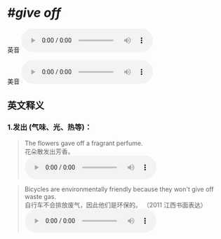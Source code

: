# ***\#give off*** 
英音
<audio src="./media/give off1_AAC.aac" controls="controls"></audio>

美音
<audio src="./media/give off2_AAC.aac" controls="controls"></audio>



  

英文释义
---
### 1.**发出 (气味、光、热等)：**  

 > The flowers gave off a fragrant perfume.  
 > 花朵散发出芳香。    
<audio src="./media/give-22.aac" controls="controls"></audio>

 > Bicycles are environmentally friendly because they won't give off waste gas.  
 > 自行车不会排放废气，因此他们是环保的。  （2011 江西书面表达）  
<audio src="./media/Bicycles are 317补录_AAC.aac" controls="controls"></audio>


